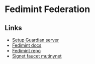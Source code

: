 # Fedimint Federation

## Links
- [Setup Guardian server](https://clovyr.app/tags/fedimint)
- [Fedimint docs](https://fedibtc.github.io/fedi-docs)
- [Fedimint repo](https://github.com/fedimint/fedimint)
- [Signet faucet mutinynet](https://faucet.mutinynet.com/)